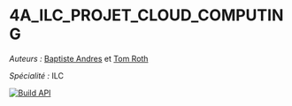#  4A_ILC_PROJET_CLOUD_COMPUTING

*Auteurs :* [Baptiste Andres](https://github.com/LeBourguignon) et [Tom Roth](https://github.com/tom-rh)

*Spécialité :* ILC

[![Build API](https://github.com/LeBourguignon/4A_ILC_PROJET_CLOUD_COMPUTING/actions/workflows/build-api.yml/badge.svg)](https://github.com/LeBourguignon/4A_ILC_PROJET_CLOUD_COMPUTING/actions/workflows/build-api.yml)

